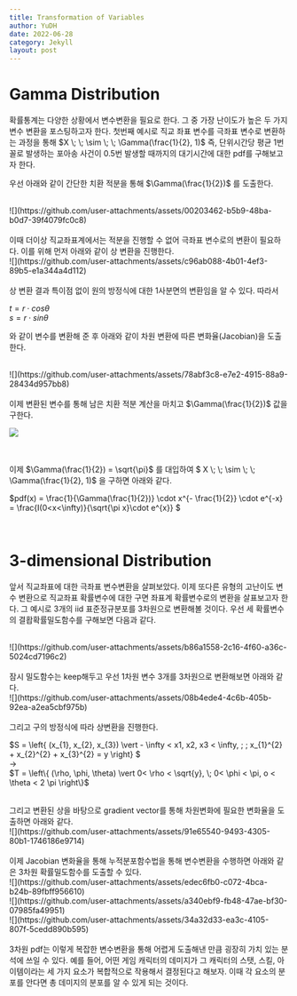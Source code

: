 ```yaml
---
title: Transformation of Variables
author: YuDH
date: 2022-06-28
category: Jekyll
layout: post
---
```


# Gamma Distribution #

확률통계는 다양한 상황에서 변수변환을 필요로 한다. 그 중 가장 난이도가 높은 두 가지 변수 변환을 포스팅하고자 한다. 첫번째 예시로 직교 좌표 변수를 극좌표 변수로 변환하는 과정을 통해 $X \; \; \sim \; \; \Gamma(\frac{1}{2}, 1)$ 즉, 단위시간당 평균 1번 꼴로 발생하는 포아송 사건이 0.5번 발생할 때까지의 대기시간에 대한 pdf를 구해보고자 한다. 


우선 아래와 같이 간단한 치환 적분을 통해 $\Gamma(\frac{1}{2})$ 를 도출한다.

<br>
![](https://github.com/user-attachments/assets/00203462-b5b9-48ba-b0d7-39f4079fc0c8)

<br>
<br>
이때 더이상 직교좌표계에서는 적분을 진행할 수 없어 극좌표 변수로의 변환이 필요하다. 이를 위해 먼저 아래와 같이 상 변환을 진행한다.

<br>
![](https://github.com/user-attachments/assets/c96ab088-4b01-4ef3-89b5-e1a344a4d112)


<br>
<br>
상 변환 결과 특이점 없이 원의 방정식에 대한 1사분면의 변환임을 알 수 있다. 따라서

$t = r \cdot cos \theta$
<br>
$s = r \cdot sin \theta$

와 같이 변수를 변환해 준 후 아래와 같이 차원 변환에 따른 변화율(Jacobian)을 도출한다.

<br>
![](https://github.com/user-attachments/assets/78abf3c8-e7e2-4915-88a9-28434d957bb8)


<br>
<br>
이제 변환된 변수를 통해 남은 치환 적분 계산을 마치고 $\Gamma(\frac{1}{2})$ 값을 구한다.

![](https://github.com/user-attachments/assets/a0a779c7-6796-49d0-8468-c61381ee1f0c)


<br>
<br>
이제 $\Gamma(\frac{1}{2}) = \sqrt{\pi}$ 를 대입하여 $ X \; \; \sim \; \; \Gamma(\frac{1}{2}, 1)$ 을 구하면 아래와 같다.

$pdf(x) = \frac{1}{\Gamma(\frac{1}{2})} \cdot x^{- \frac{1}{2}} \cdot e^{-x} = \frac{I(0<x<\infty)}{\sqrt{\pi x}\cdot e^{x}} $

<br>

# 3-dimensional Distribution #

앞서 직교좌표에 대한 극좌표 변수변환을 살펴보았다. 이제 또다른 유형의 고난이도 변수 변환으로 직교좌표 확률변수에 대한 구면 좌표계 확률변수로의 변환을 살표보고자 한다. 그 예시로 3개의 iid 표준정규분포를 3차원으로 변환해볼 것이다. 우선 세 확률변수의 결홥확률밀도함수를 구해보면 다음과 같다.

<br>
![](https://github.com/user-attachments/assets/b86a1558-2c16-4f60-a36c-5024cd7196c2)

<br>
<br>
잠시 밀도함수는 keep해두고 우선 1차원 변수 3개를 3차원으로 변환해보면 아래와 같다.

<br>
![](https://github.com/user-attachments/assets/08b4ede4-4c6b-405b-92ea-a2ea5cbf975b)

<br>
<br>
그리고 구의 방정식에 따라 상변환을 진행한다.

$S = \left\{ (x_{1}, x_{2}, x_{3}) \vert - \infty < x1, x2, x3 < \infty, \; \; x_{1}^{2} + x_{2}^{2} + x_{3}^{2} = y  \right\}  $
<br>
->
<br>
$T = \left\{ (\rho, \phi, \theta) \vert 0< \rho < \sqrt{y}, \; 0< \phi < \pi, o < \theta < 2 \pi \right\}$

<br>
그리고 변환된 상을 바탕으로 gradient vector를 통해 차원변화에 필요한 변화율을 도출하면 아래와 같다.
<br>
![](https://github.com/user-attachments/assets/91e65540-9493-4305-80b1-1746186e9714)

<br>
<br>
이제 Jacobian 변화율을 통해 누적분포함수법을 통해 변수변환을 수행하면 아래와 같은 3차원 확률밀도함수를 도출할 수 있다.

<br>
![](https://github.com/user-attachments/assets/edec6fb0-c072-4bca-b24b-89fbff956610)
<br>
![](https://github.com/user-attachments/assets/a340ebf9-fb48-47ae-bf30-07985fa49951)
<br>
![](https://github.com/user-attachments/assets/34a32d33-ea3c-4105-807f-5cedd890b595)

<br>
<br>
3차원 pdf는 이렇게 복잡한 변수변환을 통해 어렵게 도출해낸 만큼 굉장히 가치 있는 분석에 쓰일 수 있다. 예를 들어, 어떤 게임 캐릭터의 데미지가 그 캐릭터의 스탯, 스킬, 아이템이라는 세 가지 요소가 복합적으로 작용해서 결정된다고 해보자. 이때 각 요소의 분포를 안다면 총 데미지의 분포를 알 수 있게 되는 것이다.



<br>
<br>
<br>
<br>